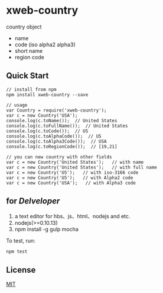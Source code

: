 xweb-country
========================
country object

- name
- code (iso  alpha2 alpha3)
- short name
- region code



Quick Start
------------

	// install from npm
	npm install xweb-country --save

    // usage
    var Country = require('xweb-country');
    var c = new Country('USA');
    console.log(c.toName());  // United States
    console.log(c.toFullName());  // United States
    console.log(c.toCode());  // US
    console.log(c.toAlphaCode());  // US
    console.log(c.toAlpha3Code());  // USA
    console.log(c.toRegionCode());  // [19,21]

    // you can new country with other fields
    var c = new Country('United States');   // with name
    var c = new Country('United States');   // with full name
    var c = new Country('US');   // with iso-3166 code
    var c = new Country('US');   // with Alpha2 code
    var c = new Country('USA');   // with Alpha3 code


for *Delveloper*
-------------
1.  a text editor for hbs、js、html、nodejs and etc.
1.  nodejs(>=0.10.13)
1.  npm install -g gulp mocha


To test, run:

```bash
npm test
```


License
-------
  [MIT](LICENSE)
